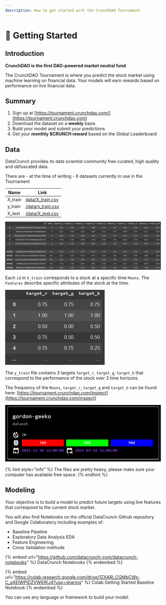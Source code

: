 ```yaml
---
description: How to get started with the CrunchDAO Tournament
---
```


# 🐥 Getting Started

## Introduction

**CrunchDAO is the first DAO-powered market neutral fund**.

The CrunchDAO Tournament is where you predict the stock market using machine learning on financial data. Your models will earn rewards based on performance on live financial data.

## Summary

1. Sign up at [https://tournament.crunchdao.com/](https://tournament.crunchdao.com)
2. Download the dataset on a **weekly** basis
3. Build your model and submit your predictions
4. Get your **monthly $CRUNCH reward** based on the Global Leaderboard

## Data

DataCrunch provides its data scientist community free curated, high quality and obfuscated data.

There are - at the time of writing - 6 datasets currently in use in the Tournament

| Name     | Link                                                                      |
| -------- | ------------------------------------------------------------------------- |
| X\_train | [data/X\_train.csv](https://tournament.datacrunch.com/data/y\_train.csv)  |
| y\_train | [/data/y\_train.csv](https://tournament.datacrunch.com/data/y\_train.csv) |
| X\_test  | [/data/X\_test.csv](https://tournament.datacrunch.com/data/X\_test.csv)   |

![Sample of X\_train dataset output](<../.gitbook/assets/image (22).png>)

Each `id` in `X_train` corresponds to a stock at a specific time `Moons`. The `Features` describe specific attributes of the stock at the time.

![Sample of y\_train targets](<../.gitbook/assets/image (25).png>)

The `y_train` file contains 3 targets `target_r`, `target_g`, `target_b` that correspond to the performance of the stock over 3 time horizons.

The frequency of the `Moons`, `target_r`, `target_g` and `target_b` can be found here: [https://tournament.crunchdao.com/inspect](https://tournament.crunchdao.com/inspect)

![Here is an example of Dataset gordon-geeko with a frequency of 1 month between Moons and performance of targets R/G/B over 30 days, 60 days and 90 days respectively](<../.gitbook/assets/image (28).png>)

{% hint style="info" %}
The files are pretty heavy, please make sure your computer has available free space.
{% endhint %}

## Modeling

Your objective is to build a model to predict future targets using live features that correspond to the current stock market.

You will also find Notebooks on the official DataCrunch Github repository and Google Colaboratory including examples of:

* Baseline Pipeline
* Exploratory Data Analysis EDA
* Feature Engineering
* Cross Validation methods

{% embed url="https://github.com/datacrunch-com/datacrunch-notebooks" %}
DataCrunch Notebooks
{% endembed %}

{% embed url="https://colab.research.google.com/drive/1ZXARI_CQMbCWs-C_aXEtWPIDZVW61KJ4?usp=sharing" %}
Colab Getting Started Baseline Notebook
{% endembed %}

You can use any language or framework to build your model.

